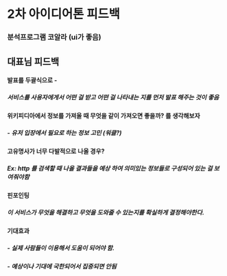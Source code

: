 # 2차 아이디어톤 피드백

### 분석프로그램 코알라 (ui가 좋음)



## 대표님 피드백

#### 발표를 두괄식으로 - 

##### 서비스를 사용자에게서 어떤 걸 받고 어떤 걸 나타내는 지를 먼저 발표 해주는 것이 좋음



#### 위키피디아에서 정보를 가져올 때 무엇을 같이 가져오면 좋을까? 를 생각해보자

##### - 유저 입장에서 필요로 하는 정보 고민 (워클?)



#### 고유명사가 너무 다발적으로 나올 경우?

##### Ex: http 를 검색할 때 나올 결과들을 예상 하여 의미있는 정보들로 구성되어 있는 걸 보여줘야함



#### 핀포인팅

##### 이 서비스가 무엇을 해결하고 무엇을 도와줄 수 있는지를 확실하게 결정해야한다.



#### 기대효과

##### - 실제 사람들이 이용해서 도움이 되어야 함.

##### - 예상이나 기대에 국한되어서 집중되면 안됨